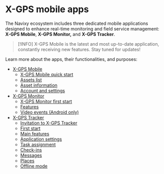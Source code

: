 # X-GPS mobile apps

The Navixy ecosystem includes three dedicated mobile applications designed to enhance real-time monitoring and field service management: **X-GPS Mobile**, **X-GPS Monitor,** and **X-GPS Tracker**.

> \[!INFO] X-GPS Mobile is the latest and most up-to-date application, constantly receiving new features. Stay tuned for updates!

Learn more about the apps, their functionalities, and purposes:

* [X-GPS Mobile](x-gps-mobile-apps/x-gps-mobile.md)
  * [X-GPS Mobile quick start](x-gps-mobile-apps/x-gps-mobile-1/x-gps-mobile-quick-start.md)
  * [Assets list](x-gps-mobile-apps/x-gps-mobile-1/assets-list.md)
  * [Asset information](x-gps-mobile-apps/x-gps-mobile-1/asset-information.md)
  * [Account and settings](x-gps-mobile-apps/x-gps-mobile-1/account-and-settings.md)
* [X-GPS Monitor](x-gps-mobile-apps/x-gps-monitor.md)
  * [X-GPS Monitor first start](x-gps-mobile-apps/x-gps-monitor-1/x-gps-monitor-first-start.md)
  * [Features](x-gps-mobile-apps/x-gps-monitor-1/features.md)
  * [Video events (Android only)](x-gps-mobile-apps/x-gps-monitor-1/video-events-android-only.md)
* [X-GPS Tracker](x-gps-mobile-apps/x-gps-tracker.md)
  * [Invitation to X-GPS Tracker](x-gps-mobile-apps/x-gps-tracker-1/invitation-to-x-gps-tracker.md)
  * [First start](x-gps-mobile-apps/x-gps-tracker-1/first-start.md)
  * [Main features](x-gps-mobile-apps/x-gps-tracker-1/main-features.md)
  * [Application settings](x-gps-mobile-apps/x-gps-tracker-1/application-settings.md)
  * [Task assignment](x-gps-mobile-apps/x-gps-tracker-1/task-assignment.md)
  * [Check-ins](x-gps-mobile-apps/x-gps-tracker-1/check-ins.md)
  * [Messages](x-gps-mobile-apps/x-gps-tracker-1/messages.md)
  * [Places](x-gps-mobile-apps/x-gps-tracker-1/places.md)
  * [Offline mode](x-gps-mobile-apps/x-gps-tracker-1/offline-mode.md)
